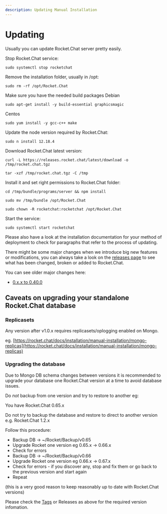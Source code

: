 ```yaml
---
description: Updating Manual Installation
---
```


# Updating

Usually you can update Rocket.Chat server pretty easily.

Stop Rocket.Chat service:

```text
sudo systemctl stop rocketchat
```

Remove the installation folder, usually in /opt:

```text
sudo rm -rf /opt/Rocket.Chat
```

Make sure you have the needed build packages Debian

```text
sudo apt-get install -y build-essential graphicsmagic
```

Centos

```text
sudo yum install -y gcc-c++ make
```

Update the node version required by Rocket.Chat:

```text
sudo n install 12.18.4
```

Download Rocket.Chat latest version:

```text
curl -L https://releases.rocket.chat/latest/download -o /tmp/rocket.chat.tgz
```

```text
tar -xzf /tmp/rocket.chat.tgz -C /tmp
```

Install it and set right permissions to Rocket.Chat folder:

```text
cd /tmp/bundle/programs/server && npm install
```

```text
sudo mv /tmp/bundle /opt/Rocket.Chat
```

```text
sudo chown -R rocketchat:rocketchat /opt/Rocket.Chat
```

Start the service:

```text
sudo systemctl start rocketchat
```

Please also have a look at the installation documentation for your method of deployment to check for paragraphs that refer to the process of updating.

There might be some major changes when we introduce big new features or modifications, you can always take a look on the [releases page](https://github.com/RocketChat/Rocket.Chat/releases) to see what has been changed, broken or added to Rocket.Chat.

You can see older major changes here:

* [0.x.x to 0.40.0](from-0-x-x-to-0-40-0.md)

## Caveats on upgrading your standalone Rocket.Chat database

### Replicasets

Any version after v1.0.x requires replicasets/oplogging enabled on Mongo.

eg. [https://rocket.chat/docs/installation/manual-installation/mongo-replicas](https://rocket.chat/docs/installation/manual-installation/mongo-replicas)

### Upgrading the database

Due to Mongo DB schema changes between versions it is recommended to upgrade your database one Rocket.Chat version at a time to avoid database issues.

Do _not_ backup from one version and try to restore to another eg:

You have Rocket.Chat 0.65.x

Do not try to backup the database and restore to direct to another version e.g. Rocket.Chat 1.2.x

Follow this procedure:

* Backup DB -&gt; ~/Rocket/Backup/v0.65
* Upgrade Rocket one version eg 0.65.x -&gt; 0.66.x
* Check for errors
* Backup DB -&gt; ~/Rocket/Backup/v0.66
* Upgrade Rocket one version eg 0.66.x -&gt; 0.67.x
* Check for errors - if you discover any, stop and fix them or go back to the previous version and start again
* Repeat

\(this is a very good reason to keep reasonably up to date with Rocket.Chat versions\)

Please check the [Tags](https://github.com/RocketChat/Rocket.Chat/tags) or Releases as above for the required version infomation.

